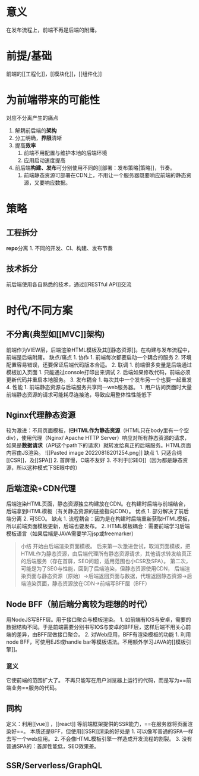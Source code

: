# 意义
在发布流程上，前端不再是后端的附庸。
# 前提/基础
前端的[[工程化]]，[[模块化]]，[[组件化]]
# 为前端带来的可能性
对应不分离产生的痛点
1. 解耦前后端的**架构**
2. 分工明确，**界限**清晰
3. 提高**效率**
	1. 前端不用配置与维护本地的后端环境
	2. 应用启动速度提高
4. 前后端**构建、发布**可分别使用不同的[[部署：发布策略|策略]]，节奏。
	1. 前端静态资源可部署在CDN上，不用让一个服务器既要响应前端的静态资源，又要响应数据。
# 策略
## 工程拆分
**repo**分离
	1. 不同的开发、CI、构建、发布节奏
## 技术拆分
前后端使用各自熟悉的技术，通过[[RESTful API]]交流
# 时代/不同方案
## 不分离(典型如[[MVC]]架构)
前端作为VIEW层，后端渲染HTML模板及其[[静态资源]]。在构建与发布流程中，前端是后端附庸。
缺点/痛点
	1. 协作
		1. 前端每次都要启动一个耦合的服务
		2. 环境配置容易错误，还要保证后端代码版本合适。
	2. 联调
		1. 前端很多变量是后端通过模板加入页面
			1. 只能通过console打印出来调试
		2. 后端如果修改代码，前端必须更新代码并重启本地服务。
	3. 发布耦合
		1. 每次其中一个发布另一个也要一起重发
	4. 性能
		1. 前端静态资源与后端服务共享同一web服务器。
			1. 用户访问页面时大量前端静态资源的请求可能耗尽连接池，导致应用整体性性能低下
## Nginx代理静态资源
较为激进：不用页面模板，把**HTML作为静态资源**（HTML只在body里有一个空div），使用代理（Nginx/ Apache HTTP Server）响应对所有静态资源的请求，如果是**数据请求**（API这个path下的请求）就转发给真正的后端服务。HTML页面内容由JS渲染。
![[Pasted image 20220818201254.png]]
缺点
	1. 只适合纯[[CSR]]，及[[SPA]]
	2. 首屏慢，C端不友好
	3. 不利于[[SEO]]（因为都是静态资源，所以这种模式下SE眼中的）
## 后端渲染+CDN代理
后端渲染HTML页面，静态资源独立构建放在CDN。在构建时后端与前端结合，后端拿到HTML模板（有关静态资源的链接指向CDN）。
优点
	1. 部分解决了前后端分离
	2. 可SEO。
缺点
	1. 流程耦合：因为是在构建时后端重新获取HTML模板，所以前端页面模板更新，后端也要发布。
	2. HTML模板耦合：需要前端学习后端模板语言（如果后端是JAVA需要学习jsp或freemarker）
> 小结
> 开始由后端渲染页面模板。
> 后来第一次激进尝试，取消页面模板，把HTML作为静态资源，由后端代理所有静态资源请求，其他请求转发给真正的后端服务（存在首屏，SEO问题，适用范围也小CSR及SPA）。
> 第二次，可能是为了SEO与性能，回到了后端渲染，但静态资源使用CDN，
> 后端渲染页面与静态资源（原始）→后端返回页面与数据，代理返回静态资源→后端渲染页面，静态资源放在CDN→前端写BFF层（BFF）
## Node BFF（前后端分离较为理想的时代）
用NodeJS写BFF层。用于接口聚合与模板渲染。
	1. 如前端有IOS与安卓，需要的数据结构不同。于是前端需要分别书写IOS与安卓的BFF层，这样后端不用关心前端的差异，由BFF层做接口聚合。
	2. 对Web应用，BFF有渲染模板的功能
		1. 利用node BFF，可使用EJS或handle bar等模板语法。不用额外学习JAVA的[[模板引擎]]。
### 意义
它使前端的范围扩大了。
	不再只能写在用户浏览器上运行的代码，而是写为==前端业务==服务的代码。
## 同构
定义：利用[[vue]] ，[[react]] 等前端框架提供的SSR能力，==在服务器将页面渲染好==。
本质还是BFF，但使用[[SSR]]渲染的好处是
	1. 可以像写普通的SPA一样去写一个web应用。
	2. 不会像HTML模板引擎一样造成开发流程的割裂。
	3. 没有普通SPA的：首屏性能低，SEO效果差。
## SSR/Serverless/GraphQL